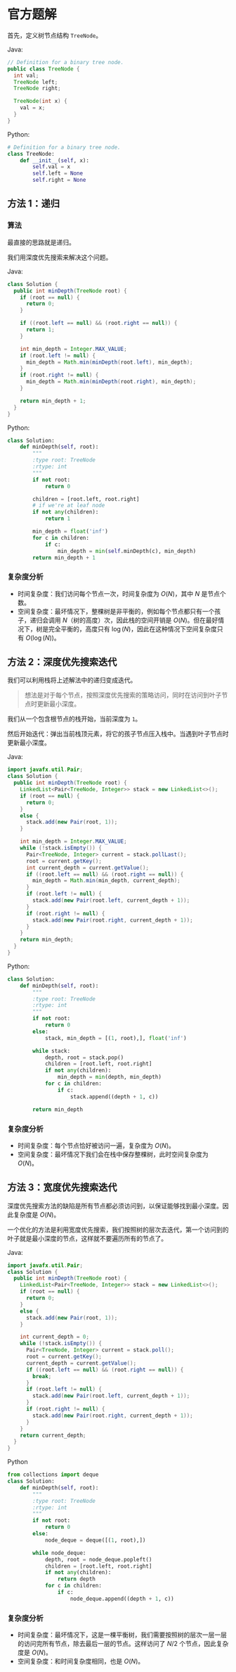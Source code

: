 # 官方题解

首先，定义树节点结构 `TreeNode`。

Java:

```java
// Definition for a binary tree node.
public class TreeNode {
  int val;
  TreeNode left;
  TreeNode right;

  TreeNode(int x) {
    val = x;
  }
}
```

Python:

```python
# Definition for a binary tree node.
class TreeNode:
    def __init__(self, x):
        self.val = x
        self.left = None
        self.right = None
```

## 方法 1：递归

### 算法

最直接的思路就是递归。

我们用深度优先搜索来解决这个问题。

Java:

```java
class Solution {
  public int minDepth(TreeNode root) {
    if (root == null) {
      return 0;
    }

    if ((root.left == null) && (root.right == null)) {
      return 1;
    }

    int min_depth = Integer.MAX_VALUE;
    if (root.left != null) {
      min_depth = Math.min(minDepth(root.left), min_depth);
    }
    if (root.right != null) {
      min_depth = Math.min(minDepth(root.right), min_depth);
    }

    return min_depth + 1;
  }
}
```

Python:

```python
class Solution:
    def minDepth(self, root):
        """
        :type root: TreeNode
        :rtype: int
        """
        if not root:
            return 0

        children = [root.left, root.right]
        # if we're at leaf node
        if not any(children):
            return 1

        min_depth = float('inf')
        for c in children:
            if c:
                min_depth = min(self.minDepth(c), min_depth)
        return min_depth + 1
```

### 复杂度分析

* 时间复杂度：我们访问每个节点一次，时间复杂度为 $O(N)$，其中 $N$ 是节点个数。
* 空间复杂度：最坏情况下，整棵树是非平衡的，例如每个节点都只有一个孩子，递归会调用 $N$（树的高度）次，因此栈的空间开销是 $O(N)$。但在最好情况下，树是完全平衡的，高度只有 $\log(N)$，因此在这种情况下空间复杂度只有 $O(\log(N))$。

## 方法 2：深度优先搜索迭代

我们可以利用栈将上述解法中的递归变成迭代。

> 想法是对于每个节点，按照深度优先搜索的策略访问，同时在访问到叶子节点时更新最小深度。

我们从一个包含根节点的栈开始，当前深度为 `1`。

然后开始迭代：弹出当前栈顶元素，将它的孩子节点压入栈中。当遇到叶子节点时更新最小深度。

Java:

```Java
import javafx.util.Pair;
class Solution {
  public int minDepth(TreeNode root) {
    LinkedList<Pair<TreeNode, Integer>> stack = new LinkedList<>();
    if (root == null) {
      return 0;
    }
    else {
      stack.add(new Pair(root, 1));
    }

    int min_depth = Integer.MAX_VALUE;
    while (!stack.isEmpty()) {
      Pair<TreeNode, Integer> current = stack.pollLast();
      root = current.getKey();
      int current_depth = current.getValue();
      if ((root.left == null) && (root.right == null)) {
        min_depth = Math.min(min_depth, current_depth);
      }
      if (root.left != null) {
        stack.add(new Pair(root.left, current_depth + 1));
      }
      if (root.right != null) {
        stack.add(new Pair(root.right, current_depth + 1));
      }
    }
    return min_depth;
  }
}
```

Python:

```python
class Solution:
    def minDepth(self, root):
        """
        :type root: TreeNode
        :rtype: int
        """
        if not root:
            return 0
        else:
            stack, min_depth = [(1, root),], float('inf')

        while stack:
            depth, root = stack.pop()
            children = [root.left, root.right]
            if not any(children):
                min_depth = min(depth, min_depth)
            for c in children:
                if c:
                    stack.append((depth + 1, c))

        return min_depth
```

### 复杂度分析

* 时间复杂度：每个节点恰好被访问一遍，复杂度为 $O(N)$。
* 空间复杂度：最坏情况下我们会在栈中保存整棵树，此时空间复杂度为 $O(N)$。

## 方法 3：宽度优先搜索迭代

深度优先搜索方法的缺陷是所有节点都必须访问到，以保证能够找到最小深度。因此复杂度是 $O(N)$。

一个优化的方法是利用宽度优先搜索，我们按照树的层次去迭代，第一个访问到的叶子就是最小深度的节点，这样就不要遍历所有的节点了。

Java:

```java
import javafx.util.Pair;
class Solution {
  public int minDepth(TreeNode root) {
    LinkedList<Pair<TreeNode, Integer>> stack = new LinkedList<>();
    if (root == null) {
      return 0;
    }
    else {
      stack.add(new Pair(root, 1));
    }

    int current_depth = 0;
    while (!stack.isEmpty()) {
      Pair<TreeNode, Integer> current = stack.poll();
      root = current.getKey();
      current_depth = current.getValue();
      if ((root.left == null) && (root.right == null)) {
        break;
      }
      if (root.left != null) {
        stack.add(new Pair(root.left, current_depth + 1));
      }
      if (root.right != null) {
        stack.add(new Pair(root.right, current_depth + 1));
      }
    }
    return current_depth;
  }
}
```

Python

```python
from collections import deque
class Solution:
    def minDepth(self, root):
        """
        :type root: TreeNode
        :rtype: int
        """
        if not root:
            return 0
        else:
            node_deque = deque([(1, root),])

        while node_deque:
            depth, root = node_deque.popleft()
            children = [root.left, root.right]
            if not any(children):
                return depth
            for c in children:
                if c:
                    node_deque.append((depth + 1, c))
```

### 复杂度分析

* 时间复杂度：最坏情况下，这是一棵平衡树，我们需要按照树的层次一层一层的访问完所有节点，除去最后一层的节点。这样访问了 $N/2$ 个节点，因此复杂度是 $O(N)$。
* 空间复杂度：和时间复杂度相同，也是 $O(N)$。